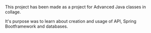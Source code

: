This project has been made as a project for Advanced Java classes in collage.

It's purpose was to learn about creation and usage of API, Spring Bootframework and databases.
